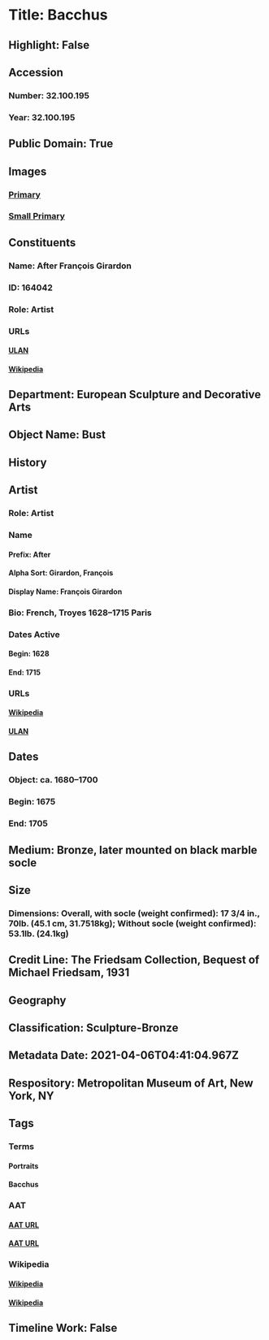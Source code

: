 # Title: Bacchus
## Highlight: False
## Accession
### Number: 32.100.195
### Year: 32.100.195
## Public Domain: True
## Images
### [Primary](https://images.metmuseum.org/CRDImages/es/original/DP253237.jpg)
### [Small Primary](https://images.metmuseum.org/CRDImages/es/web-large/DP253237.jpg)
## Constituents
### Name: After François Girardon
### ID: 164042
### Role: Artist
### URLs
#### [ULAN](http://vocab.getty.edu/page/ulan/500115324)
#### [Wikipedia](https://www.wikidata.org/wiki/Q712497)
## Department: European Sculpture and Decorative Arts
## Object Name: Bust
## History
## Artist
### Role: Artist
### Name
#### Prefix: After
#### Alpha Sort: Girardon, François
#### Display Name: François Girardon
### Bio: French, Troyes 1628–1715 Paris
### Dates Active
#### Begin: 1628
#### End: 1715
### URLs
#### [Wikipedia](https://www.wikidata.org/wiki/Q712497)
#### [ULAN](http://vocab.getty.edu/page/ulan/500115324)
## Dates
### Object: ca. 1680–1700
### Begin: 1675
### End: 1705
## Medium: Bronze, later mounted on black marble socle
## Size
### Dimensions: Overall, with socle (weight confirmed): 17 3/4 in., 70lb. (45.1 cm, 31.7518kg); Without socle (weight confirmed): 53.1lb. (24.1kg)
## Credit Line: The Friedsam Collection, Bequest of Michael Friedsam, 1931
## Geography
## Classification: Sculpture-Bronze
## Metadata Date: 2021-04-06T04:41:04.967Z
## Respository: Metropolitan Museum of Art, New York, NY
## Tags
### Terms
#### Portraits
#### Bacchus
### AAT
#### [AAT URL](http://vocab.getty.edu/page/aat/300015637)
#### [AAT URL](http://vocab.getty.edu/page/ia/901001409)
### Wikipedia
#### [Wikipedia]()
#### [Wikipedia]()
## Timeline Work: False